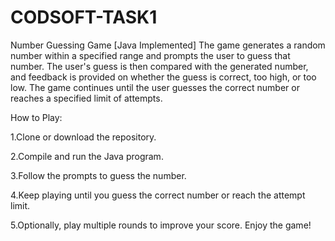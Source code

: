 # CODSOFT-TASK1
Number Guessing Game [Java Implemented]
The game generates a random number within a specified range and prompts the user to guess that number. The user's guess is then compared with the generated number, and feedback is provided on whether the guess is correct, too high, or too low. The game continues until the user guesses the correct number or reaches a specified limit of attempts.

How to Play:

1.Clone or download the repository.

2.Compile and run the Java program.

3.Follow the prompts to guess the number.

4.Keep playing until you guess the correct number or reach the attempt limit.

5.Optionally, play multiple rounds to improve your score. Enjoy the game!
